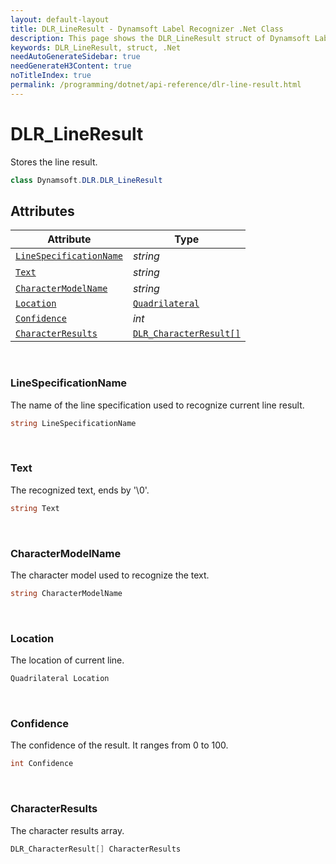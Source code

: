 ```yaml
---
layout: default-layout
title: DLR_LineResult - Dynamsoft Label Recognizer .Net Class
description: This page shows the DLR_LineResult struct of Dynamsoft Label Recognizer for .Net Language.
keywords: DLR_LineResult, struct, .Net
needAutoGenerateSidebar: true
needGenerateH3Content: true
noTitleIndex: true
permalink: /programming/dotnet/api-reference/dlr-line-result.html
---
```



# DLR_LineResult
Stores the line result.
  
```csharp
class Dynamsoft.DLR.DLR_LineResult
```

## Attributes
  
| Attribute | Type |
|---------- | ---- |
| [`LineSpecificationName`](#linespecificationname) | *string* |
| [`Text`](#text) | *string* |
| [`CharacterModelName`](#charactermodelname) | *string* |
| [`Location`](#location) | [`Quadrilateral`](quadrilateral.md) |
| [`Confidence`](#confidence) | *int* |
| [`CharacterResults`](#characterresults) | [`DLR_CharacterResult[]`](dlr-character-result.md) |


&nbsp;

### LineSpecificationName
The name of the line specification used to recognize current line result.
```csharp
string LineSpecificationName
```

&nbsp;

### Text
The recognized text, ends by '\0'.
```csharp
string Text
```

&nbsp;

### CharacterModelName
The character model used to recognize the text.
```csharp
string CharacterModelName
```

&nbsp;

### Location
The location of current line.
```csharp
Quadrilateral Location
```


&nbsp;

### Confidence
The confidence of the result. It ranges from 0 to 100.
```csharp
int Confidence
```

&nbsp;

### CharacterResults
The character results array.
```csharp
DLR_CharacterResult[] CharacterResults
```

